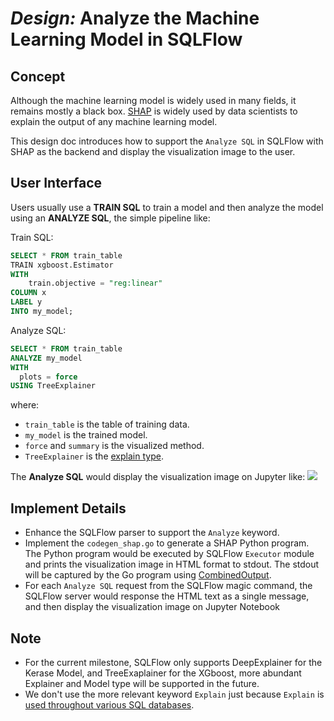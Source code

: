 # _Design:_ Analyze the Machine Learning Model in SQLFlow

## Concept

Although the machine learning model is widely used in many fields, it remains mostly a black box. [SHAP](https://github.com/slundberg/shap) is widely used by data scientists to explain the output of any machine learning model.

This design doc introduces how to support the `Analyze SQL` in SQLFlow with SHAP as the backend and display the visualization image to the user.

## User Interface

Users usually use a **TRAIN SQL** to train a model and then analyze the model using an **ANALYZE SQL**, the simple pipeline like:

Train SQL:

``` sql
SELECT * FROM train_table
TRAIN xgboost.Estimator
WITH
    train.objective = "reg:linear"
COLUMN x
LABEL y
INTO my_model;
```

Analyze SQL:

``` sql
SELECT * FROM train_table
ANALYZE my_model
WITH
  plots = force 
USING TreeExplainer
```

where:
- `train_table` is the table of training data.
- `my_model` is the trained model.
- `force` and `summary` is the visualized method.
- `TreeExplainer` is the [explain type](https://github.com/slundberg/shap#sample-notebooks).

The **Analyze SQL** would display the visualization image on Jupyter like:
<img src="https://raw.githubusercontent.com/slundberg/shap/master/docs/artwork/boston_dataset.png">

## Implement Details

- Enhance the SQLFlow parser to support the `Analyze` keyword.
- Implement the `codegen_shap.go` to generate a SHAP Python program. The Python program would be executed by SQLFlow `Executor` module and prints the visualization image in HTML format to stdout. The stdout will be captured by the Go program using [CombinedOutput](https://golang.org/pkg/os/exec/#Cmd.CombinedOutput).
- For each `Analyze SQL` request from the SQLFlow magic command, the SQLFlow server would response the HTML text as a single message, and then display the visualization image on Jupyter Notebook

## Note

- For the current milestone, SQLFlow only supports DeepExplainer for the Kerase Model, and TreeExaplainer for the XGboost, more abundant Explainer and Model type will be supported in the future.
- We don't use the more relevant keyword `Explain` just because `Explain` is [used throughout various SQL databases](https://dzone.com/articles/understanding-mysql-queries-with-explain).
